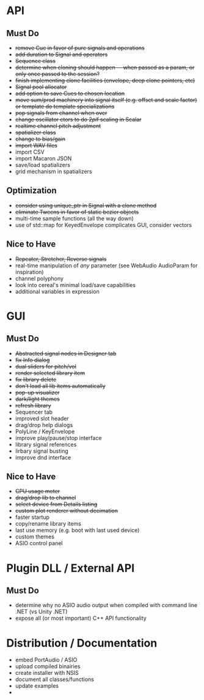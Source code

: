 # API
## Must Do
- ~~remove Cue in favor of pure signals and operations~~
- ~~add duration to Signal and operators~~
- ~~Sequence class~~
- ~~determine when cloning should happen -- when passed as a param, or only once passed to the session?~~
- ~~finish implementing clone facilities (envelope, deep clone pointers, etc)~~ 
- ~~Signal pool allocator~~ 
- ~~add option to save Cues to chosen location~~
- ~~move sum/prod machinery into signal itself (e.g. offset and scale factor) or template do template specializations~~ 
- ~~pop signals from channel when over~~
- ~~change oscillator ctors to do 2*pi*f scaling in Scalar~~
- ~~realtime channel pitch adjustment~~
- ~~spatializer class~~
- ~~change to bias/gain~~
- ~~import WAV files~~
- import CSV
- import Macaron JSON
- save/load spatializers
- grid mechanism in spatializers

## Optimization
- ~~consider using unique_ptr in Signal with a clone method~~
- ~~eliminate Tweens in favor of static bezier objects~~
- multi-time sample functions (all the way down)
- use of std::map for KeyedEnvelope complicates GUI, consider vectors

## Nice to Have
- ~~Repeater, Stretcher, Reverse signals~~
- real-time manipulation of *any* parameter (see WebAudio AudioParam for inspiration)
- channel polyphony 
- look into cereal's minimal load/save capabilities
- additional variables in expression

# GUI
## Must Do
- ~~Abstracted signal nodes in Designer tab~~
- ~~fix Info dialog~~
- ~~dual sliders for pitch/vol~~
- ~~render selected library item~~
- ~~fix library delete~~
- ~~don't load all lib items automatically~~
- ~~pop-up visualizer~~
- ~~dark/light themes~~
- ~~refresh library~~
- Sequencer tab
- improved slot header
- drag/drop help dialogs
- PolyLine / KeyEnvelope
- improve play/pause/stop interface
- library signal references
- lirbary signal busting
- improve dnd interface

## Nice to Have
- ~~CPU usage meter~~
- ~~drag/drop lib to channel~~
- ~~select device from Details listing~~
- ~~custom plot renderer without decimation~~
- faster startup
- copy/rename library items
- last use memory (e.g. boot with last used device)
- custom themes
- ASIO control panel

# Plugin DLL / External API
## Must Do
- determine why no ASIO audio output when compiled with command line .NET (vs Unity .NET)
- expose all (or most important) C++ API functionality

# Distribution / Documentation
- embed PortAudio / ASIO
- upload compiled binairies
- create installer with NSIS
- document all classes/functions
- update examples
- 
